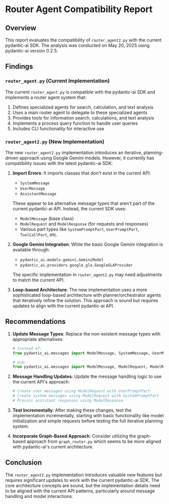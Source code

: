 # Router Agent Compatibility Report

## Overview

This report evaluates the compatibility of `router_agent2.py` with the current pydantic-ai SDK. The analysis was conducted on May 20, 2025 using pydantic-ai version 0.2.5.

## Findings

### `router_agent.py` (Current Implementation)

The current `router_agent.py` is compatible with the pydantic-ai SDK and implements a router agent system that:

1. Defines specialized agents for search, calculation, and text analysis
2. Uses a main router agent to delegate to these specialized agents
3. Provides tools for information search, calculations, and text analysis
4. Implements a process query function to handle user queries
5. Includes CLI functionality for interactive use

### `router_agent2.py` (New Implementation)

The new `router_agent2.py` implementation introduces an iterative, planning-driven approach using Google Gemini models. However, it currently has compatibility issues with the latest pydantic-ai SDK:

1. **Import Errors**: It imports classes that don't exist in the current API:
   - `SystemMessage`
   - `UserMessage`
   - `AssistantMessage`

   These appear to be alternative message types that aren't part of the current pydantic-ai API. Instead, the current SDK uses:
   - `ModelMessage` (base class)
   - `ModelRequest` and `ModelResponse` (for requests and responses)
   - Various part types like `SystemPromptPart`, `UserPromptPart`, `ToolCallPart`, etc.

2. **Google Gemini Integration**: While the basic Google Gemini integration is available through:
   - `pydantic_ai.models.gemini.GeminiModel`
   - `pydantic_ai.providers.google_gla.GoogleGLAProvider`
   
   The specific implementation in `router_agent2.py` may need adjustments to match the current API.

3. **Loop-based Architecture**: The new implementation uses a more sophisticated loop-based architecture with planner/orchestrator agents that iteratively refine the solution. This approach is sound but requires updates to align with the current pydantic-ai API.

## Recommendations

1. **Update Message Types**: Replace the non-existent message types with appropriate alternatives:
   ```python
   # Instead of:
   from pydantic_ai.messages import ModelMessage, SystemMessage, UserMessage, AssistantMessage
   
   # Use:
   from pydantic_ai.messages import ModelMessage, ModelRequest, ModelResponse
   ```

2. **Message Handling Updates**: Update the message handling logic to use the current API's approach:
   ```python
   # Create user messages using ModelRequest with UserPromptPart
   # Create system messages using ModelRequest with SystemPromptPart
   # Process assistant responses using ModelResponse
   ```

3. **Test Incrementally**: After making these changes, test the implementation incrementally, starting with basic functionality like model initialization and simple requests before testing the full iterative planning system.

4. **Incorporate Graph-Based Approach**: Consider utilizing the graph-based approach from `graph_router.py` which seems to be more aligned with pydantic-ai's current architecture.

## Conclusion

The `router_agent2.py` implementation introduces valuable new features but requires significant updates to work with the current pydantic-ai SDK. The core architecture concepts are sound, but the implementation details need to be aligned with the current API patterns, particularly around message handling and model interactions.